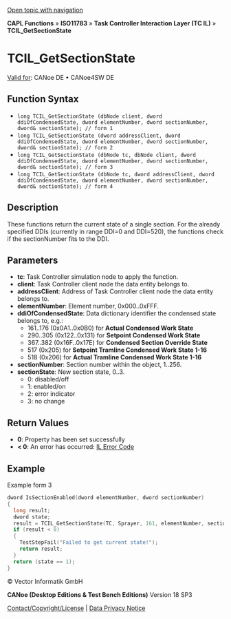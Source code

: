 [Open topic with navigation](../../../../../../CANoeDEFamily.htm#Topics/CAPLFunctions/ISO11783/ISOInteractionLayerTC/Functions/CAPLfunctionIso11783TCILGetSectionState.md)

**CAPL Functions** » **ISO11783** » **Task Controller Interaction Layer (TC IL)** » **TCIL_GetSectionState**

# TCIL_GetSectionState

[Valid for](../../../../Shared/FeatureAvailability.md): CANoe DE • CANoe4SW DE

## Function Syntax

- `long TCIL_GetSectionState (dbNode client, dword ddiOfCondensedState, dword elementNumber, dword sectionNumber, dword& sectionState); // form 1`
- `long TCIL_GetSectionState (dword addressClient, dword ddiOfCondensedState, dword elementNumber, dword sectionNumber, dword& sectionState); // form 2`
- `long TCIL_GetSectionState (dbNode tc, dbNode client, dword ddiOfCondensedState, dword elementNumber, dword sectionNumber, dword& sectionState); // form 3`
- `long TCIL_GetSectionState (dbNode tc, dword addressClient, dword ddiOfCondensedState, dword elementNumber, dword sectionNumber, dword& sectionState); // form 4`

## Description

These functions return the current state of a single section. For the already specified DDIs (currently in range DDI=0 and DDI=520), the functions check if the sectionNumber fits to the DDI.

## Parameters

- **tc**: Task Controller simulation node to apply the function.
- **client**: Task Controller client node the data entity belongs to.
- **addressClient**: Address of Task Controller client node the data entity belongs to.
- **elementNumber**: Element number, 0x000..0xFFF.
- **ddiOfCondensedState**: Data dictionary identifier the condensed state belongs to, e.g.:
  - 161..176 (0x0A1..0x0B0) for **Actual Condensed Work State**
  - 290..305 (0x122..0x131) for **Setpoint Condensed Work State**
  - 367..382 (0x16F..0x17E) for **Condensed Section Override State**
  - 517 (0x205) for **Setpoint Tramline Condensed Work State 1-16**
  - 518 (0x206) for **Actual Tramline Condensed Work State 1-16**
- **sectionNumber**: Section number within the object, 1..256.
- **sectionState**: New section state, 0..3.
  - 0: disabled/off
  - 1: enabled/on
  - 2: error indicator
  - 3: no change

## Return Values

- **0**: Property has been set successfully
- **< 0**: An error has occurred: [IL Error Code](../../../CAPLfunctionsISOj1939ErrorCodes.md)

## Example

Example form 3

```c
dword IsSectionEnabled(dword elementNumber, dword sectionNumber)
{
  long result;
  dword state;
  result = TCIL_GetSectionState(TC, Sprayer, 161, elementNumber, sectionNumber, state);
  if (result < 0)
  {
    TestStepFail("Failed to get current state!");
    return result;
  }
  return (state == 1);
}
```

© Vector Informatik GmbH

**CANoe (Desktop Editions & Test Bench Editions)** Version 18 SP3

[Contact/Copyright/License](../../../../Shared/ContactCopyrightLicense.md) | [Data Privacy Notice](https://www.vector.com/int/en/company/get-info/privacy-policy/)